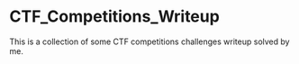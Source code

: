 # CTF_Competitions_Writeup

This is a collection of some CTF competitions challenges writeup solved by me.
